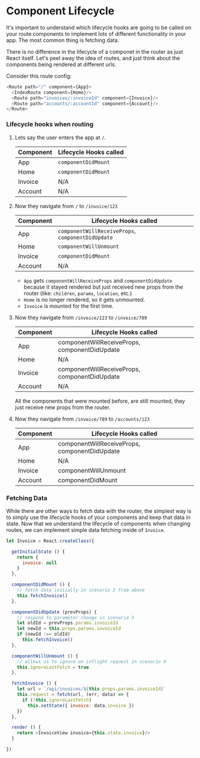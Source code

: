 # Component Lifecycle

It's important to understand which lifecycle hooks are going to be called
on your route components to implement lots of different functionality in
your app. The most common thing is fetching data.

There is no difference in the lifecycle of a componet in the router as
just React itself. Let's peel away the idea of routes, and just think
about the components being rendered at different urls.

Consider this route config:

```js
<Route path="/" component={App}>
  <IndexRoute component={Home}/>
  <Route path="invoices/:invoiceId" component={Invoice}/>
  <Route path="accounts/:accountId" component={Account}/>
</Route>
```

### Lifecycle hooks when routing

1. Lets say the user enters the app at `/`.

    | Component | Lifecycle Hooks called |
    |-----------|------------------------|
    | App | `componentDidMount` |
    | Home | `componentDidMount` |
    | Invoice | N/A |
    | Account | N/A |

2. Now they navigate from `/` to `/invoice/123`

    | Component | Lifecycle Hooks called |
    |-----------|------------------------|
    | App | `componentWillReceiveProps`, `componentDidUpdate` |
    | Home | `componentWillUnmount` |
    | Invoice | `componentDidMount` |
    | Account | N/A |

    - `App` gets `componentWillReceiveProps` and `componentDidUpdate` because it
    stayed rendered but just received new props from the router (like:
    `children`, `params`, `location`, etc.)
    - `Home` is no longer rendered, so it gets unmounted.
    - `Invoice` is mounted for the first time.


3. Now they navigate from `/invoice/123` to `/invoice/789`

    | Component | Lifecycle Hooks called |
    |-----------|------------------------|
    | App | componentWillReceiveProps, componentDidUpdate |
    | Home | N/A |
    | Invoice | componentWillReceiveProps, componentDidUpdate |
    | Account | N/A |

    All the components that were mounted before, are still mounted, they
    just receive new props from the router.

4. Now they navigate from `/invoice/789` to `/accounts/123`

    | Component | Lifecycle Hooks called |
    |-----------|------------------------|
    | App | componentWillReceiveProps, componentDidUpdate |
    | Home | N/A |
    | Invoice | componentWillUnmount |
    | Account | componentDidMount |

### Fetching Data

While there are other ways to fetch data with the router, the simplest
way is to simply use the lifecycle hooks of your components and keep
that data in state. Now that we understand the lifecycle of components
when changing routes, we can implement simple data fetching inside of
`Invoice`.

```js
let Invoice = React.createClass({

  getInitialState () {
    return {
      invoice: null
    }
  },

  componentDidMount () {
    // fetch data initially in scenario 2 from above
    this.fetchInvoice()
  },

  componentDidUpdate (prevProps) {
    // respond to parameter change in scenario 3
    let oldId = prevProps.params.invoiceId
    let newId = this.props.params.invoiceId
    if (newId !== oldId)
      this.fetchInvoice()
  },

  componentWillUnmount () {
    // allows us to ignore an inflight request in scenario 4
    this.ignoreLastFetch = true
  },

  fetchInvoice () {
    let url = `/api/invoices/${this.props.params.invoiceId}`
    this.request = fetch(url, (err, data) => {
      if (!this.ignoreLastFetch)
        this.setState({ invoice: data.invoice })
    })
  },

  render () {
    return <InvoiceView invoice={this.state.invoice}/>
  }

})
```